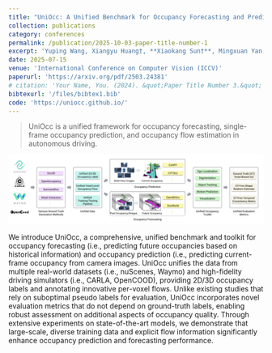 ```yaml
---
title: "UniOcc: A Unified Benchmark for Occupancy Forecasting and Prediction in Autonomous Driving"
collection: publications
category: conferences
permalink: /publication/2025-10-03-paper-title-number-1
excerpt: 'Yuping Wang, Xiangyu Huang†, **Xiaokang Sun†**, Mingxuan Yan, Shuo Xing, Zhengzhong Tu, Jiachen Li'
date: 2025-07-15
venue: 'International Conference on Computer Vision (ICCV)'
paperurl: 'https://arxiv.org/pdf/2503.24381'
# citation: 'Your Name, You. (2024). &quot;Paper Title Number 3.&quot; <i>GitHub Journal of Bugs</i>. 1(3).'
bibtexurl: '/files/bibtex1.bib'
code: 'https://uniocc.github.io/'
---
```


> UniOcc is a unified framework for occupancy forecasting, single-frame occupancy prediction, and occupancy flow estimation in autonomous driving.

![ff](/images/uniocc_banner.png)

We introduce UniOcc, a comprehensive, unified benchmark and toolkit for occupancy forecasting (i.e., predicting future occupancies based on historical information) and occupancy prediction (i.e., predicting current-frame occupancy from camera images. UniOcc unifies the data from multiple real-world datasets (i.e., nuScenes, Waymo) and high-fidelity driving simulators (i.e., CARLA, OpenCOOD), providing 2D/3D occupancy labels and annotating innovative per-voxel flows. Unlike existing studies that rely on suboptimal pseudo labels for evaluation, UniOcc incorporates novel evaluation metrics that do not depend on ground-truth labels, enabling robust assessment on additional aspects of occupancy quality. Through extensive experiments on state-of-the-art models, we demonstrate that large-scale, diverse training data and explicit flow information significantly enhance occupancy prediction and forecasting performance.


